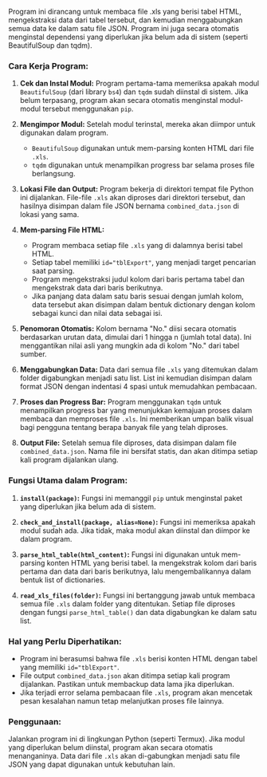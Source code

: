 Program ini dirancang untuk membaca file .xls yang berisi tabel HTML, mengekstraksi data dari tabel tersebut, dan kemudian menggabungkan semua data ke dalam satu file JSON. Program ini juga secara otomatis menginstal dependensi yang diperlukan jika belum ada di sistem (seperti BeautifulSoup dan tqdm).

### Cara Kerja Program:

1. **Cek dan Instal Modul:**
   Program pertama-tama memeriksa apakah modul `BeautifulSoup` (dari library `bs4`) dan `tqdm` sudah diinstal di sistem. Jika belum terpasang, program akan secara otomatis menginstal modul-modul tersebut menggunakan `pip`.

2. **Mengimpor Modul:**
   Setelah modul terinstal, mereka akan diimpor untuk digunakan dalam program. 
   - `BeautifulSoup` digunakan untuk mem-parsing konten HTML dari file `.xls`.
   - `tqdm` digunakan untuk menampilkan progress bar selama proses file berlangsung.

3. **Lokasi File dan Output:**
   Program bekerja di direktori tempat file Python ini dijalankan. File-file `.xls` akan diproses dari direktori tersebut, dan hasilnya disimpan dalam file JSON bernama `combined_data.json` di lokasi yang sama.

4. **Mem-parsing File HTML:**
   - Program membaca setiap file `.xls` yang di dalamnya berisi tabel HTML.
   - Setiap tabel memiliki `id="tblExport"`, yang menjadi target pencarian saat parsing. 
   - Program mengekstraksi judul kolom dari baris pertama tabel dan mengekstrak data dari baris berikutnya.
   - Jika panjang data dalam satu baris sesuai dengan jumlah kolom, data tersebut akan disimpan dalam bentuk dictionary dengan kolom sebagai kunci dan nilai data sebagai isi.

5. **Penomoran Otomatis:**
   Kolom bernama "No." diisi secara otomatis berdasarkan urutan data, dimulai dari 1 hingga n (jumlah total data). Ini menggantikan nilai asli yang mungkin ada di kolom "No." dari tabel sumber.

6. **Menggabungkan Data:**
   Data dari semua file `.xls` yang ditemukan dalam folder digabungkan menjadi satu list. List ini kemudian disimpan dalam format JSON dengan indentasi 4 spasi untuk memudahkan pembacaan.

7. **Proses dan Progress Bar:**
   Program menggunakan `tqdm` untuk menampilkan progress bar yang menunjukkan kemajuan proses dalam membaca dan memproses file `.xls`. Ini memberikan umpan balik visual bagi pengguna tentang berapa banyak file yang telah diproses.

8. **Output File:**
   Setelah semua file diproses, data disimpan dalam file `combined_data.json`. Nama file ini bersifat statis, dan akan ditimpa setiap kali program dijalankan ulang.

### Fungsi Utama dalam Program:

1. **`install(package)`:**
   Fungsi ini memanggil `pip` untuk menginstal paket yang diperlukan jika belum ada di sistem.

2. **`check_and_install(package, alias=None)`:**
   Fungsi ini memeriksa apakah modul sudah ada. Jika tidak, maka modul akan diinstal dan diimpor ke dalam program.

3. **`parse_html_table(html_content)`:**
   Fungsi ini digunakan untuk mem-parsing konten HTML yang berisi tabel. Ia mengekstrak kolom dari baris pertama dan data dari baris berikutnya, lalu mengembalikannya dalam bentuk list of dictionaries.

4. **`read_xls_files(folder)`:**
   Fungsi ini bertanggung jawab untuk membaca semua file `.xls` dalam folder yang ditentukan. Setiap file diproses dengan fungsi `parse_html_table()` dan data digabungkan ke dalam satu list.

### Hal yang Perlu Diperhatikan:

- Program ini berasumsi bahwa file `.xls` berisi konten HTML dengan tabel yang memiliki `id="tblExport"`.
- File output `combined_data.json` akan ditimpa setiap kali program dijalankan. Pastikan untuk membackup data lama jika diperlukan.
- Jika terjadi error selama pembacaan file `.xls`, program akan mencetak pesan kesalahan namun tetap melanjutkan proses file lainnya.

### Penggunaan:
Jalankan program ini di lingkungan Python (seperti Termux). Jika modul yang diperlukan belum diinstal, program akan secara otomatis menanganinya. Data dari file `.xls` akan di-gabungkan menjadi satu file JSON yang dapat digunakan untuk kebutuhan lain.

